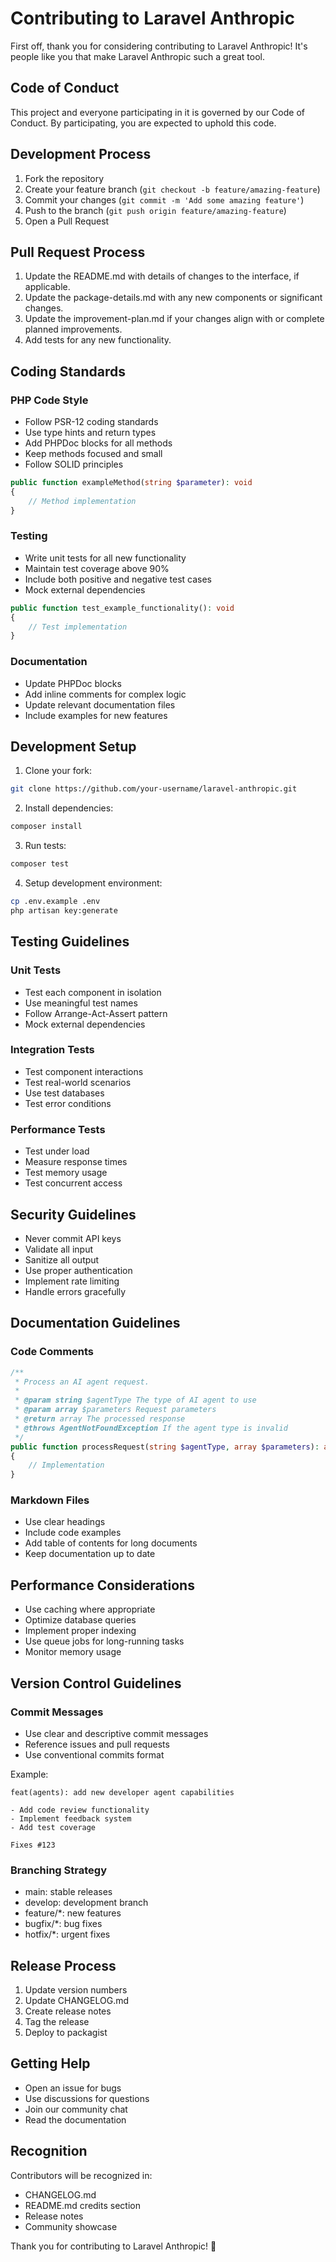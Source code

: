 # Contributing to Laravel Anthropic

First off, thank you for considering contributing to Laravel Anthropic! It's people like you that make Laravel Anthropic such a great tool.

## Code of Conduct

This project and everyone participating in it is governed by our Code of Conduct. By participating, you are expected to uphold this code.

## Development Process

1. Fork the repository
2. Create your feature branch (`git checkout -b feature/amazing-feature`)
3. Commit your changes (`git commit -m 'Add some amazing feature'`)
4. Push to the branch (`git push origin feature/amazing-feature`)
5. Open a Pull Request

## Pull Request Process

1. Update the README.md with details of changes to the interface, if applicable.
2. Update the package-details.md with any new components or significant changes.
3. Update the improvement-plan.md if your changes align with or complete planned improvements.
4. Add tests for any new functionality.

## Coding Standards

### PHP Code Style

- Follow PSR-12 coding standards
- Use type hints and return types
- Add PHPDoc blocks for all methods
- Keep methods focused and small
- Follow SOLID principles

```php
public function exampleMethod(string $parameter): void
{
    // Method implementation
}
```

### Testing

- Write unit tests for all new functionality
- Maintain test coverage above 90%
- Include both positive and negative test cases
- Mock external dependencies

```php
public function test_example_functionality(): void
{
    // Test implementation
}
```

### Documentation

- Update PHPDoc blocks
- Add inline comments for complex logic
- Update relevant documentation files
- Include examples for new features

## Development Setup

1. Clone your fork:
```bash
git clone https://github.com/your-username/laravel-anthropic.git
```

2. Install dependencies:
```bash
composer install
```

3. Run tests:
```bash
composer test
```

4. Setup development environment:
```bash
cp .env.example .env
php artisan key:generate
```

## Testing Guidelines

### Unit Tests

- Test each component in isolation
- Use meaningful test names
- Follow Arrange-Act-Assert pattern
- Mock external dependencies

### Integration Tests

- Test component interactions
- Test real-world scenarios
- Use test databases
- Test error conditions

### Performance Tests

- Test under load
- Measure response times
- Test memory usage
- Test concurrent access

## Security Guidelines

- Never commit API keys
- Validate all input
- Sanitize all output
- Use proper authentication
- Implement rate limiting
- Handle errors gracefully

## Documentation Guidelines

### Code Comments

```php
/**
 * Process an AI agent request.
 *
 * @param string $agentType The type of AI agent to use
 * @param array $parameters Request parameters
 * @return array The processed response
 * @throws AgentNotFoundException If the agent type is invalid
 */
public function processRequest(string $agentType, array $parameters): array
{
    // Implementation
}
```

### Markdown Files

- Use clear headings
- Include code examples
- Add table of contents for long documents
- Keep documentation up to date

## Performance Considerations

- Use caching where appropriate
- Optimize database queries
- Implement proper indexing
- Use queue jobs for long-running tasks
- Monitor memory usage

## Version Control Guidelines

### Commit Messages

- Use clear and descriptive commit messages
- Reference issues and pull requests
- Use conventional commits format

Example:
```
feat(agents): add new developer agent capabilities

- Add code review functionality
- Implement feedback system
- Add test coverage

Fixes #123
```

### Branching Strategy

- main: stable releases
- develop: development branch
- feature/*: new features
- bugfix/*: bug fixes
- hotfix/*: urgent fixes

## Release Process

1. Update version numbers
2. Update CHANGELOG.md
3. Create release notes
4. Tag the release
5. Deploy to packagist

## Getting Help

- Open an issue for bugs
- Use discussions for questions
- Join our community chat
- Read the documentation

## Recognition

Contributors will be recognized in:
- CHANGELOG.md
- README.md credits section
- Release notes
- Community showcase

Thank you for contributing to Laravel Anthropic! 🚀
